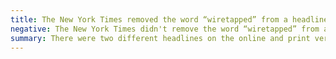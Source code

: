 ```yaml
---
title: The New York Times removed the word “wiretapped” from a headline
negative: The New York Times didn't remove the word “wiretapped” from a headline
summary: There were two different headlines on the online and print versions, neither of which were altered.
---
```

